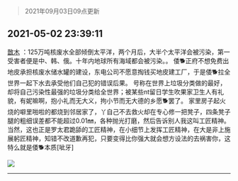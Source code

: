 > 2021年09月03日09点更新
<link rel="stylesheet" href="https://cdn.jsdelivr.net/gh/taotie6/sampleJSON@main/css/photo_show.css">


 ## 2021-05-02 23:39:11 

 [㪚木](https://www.coolapk.com/feed/26719850?shareKey=NmUzM2RhNmY4NmVhNjEzMTc3ZTk~) ：125万吨核废水全部倾倒太平洋，两个月后，大半个太平洋会被污染，第一受害者便是中、韩、俄。十年内地球所有海域都会被污染。。
倭🐕正府不想免费出地皮承担核废水储水罐的建设，东电公司不愿意掏钱买地皮建工厂，于是倭🐕拉全世界一起下水去承受他们自己犯的错误后果。<!--break-->
号称在世界上垃圾分类做的最好，却将自己污染性最强的垃圾分类给全世界；被某些nt留日学生吹果家卫生人有礼貌，有妮嘛啊，抱小礼而无大义，拘小节而无大德的乡愿🐕罢了。
家里房子起火烧的噼里啪啦的都烧到邻居家了，丫自己不去救火却在专心修一把凳子，四条凳子腿的粗细误差都不能超过0.01㎜，各种抛光打磨，然后告诉别人我这叫工匠精神。当然，这也正是罗太君跪舔的工匠精神，在小细节上发挥工匠精神，在大是非上施展躬匠精神，知错不改道歉再犯，只要变得比你强大就会想方设法的去祸害你，这特么就是倭🐕本质[呲牙] 

<div class="album">
<img class="img-item" src="http://image.coolapk.com/feed/2020/0508/22/1081091_34839484_7228_2488@300x202.gif" />
</div>

 ------- 

